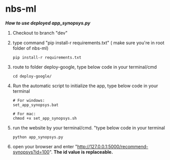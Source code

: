 # nbs-ml

***How to use deployed app_synopsys.py***

1. Checkout to branch "dev"
2. type command "pip install-r requirements.txt" ( make sure you're in root folder of nbs-ml)

   ```
   pip install-r requirements.txt
   ```
3. route to folder deploy-google, type below code in your terminal/cmd

   ```
   cd deploy-google/
   ```
4. Run the automatic script to initialize the app, type below code in your terminal

   ```
   # For windows:
   set_app_synopsys.bat
   ```

   ```
   # For mac:
   chmod +x set_app_synopsys.sh
   ```
5. run the website by your terminal/cmd. "type below code in your terminal

   ```
   python app_synopsys.py
   ```
6. open your browser and enter "http://127.0.0.1:5000/recommend-synopsys?id=100". **The id value is replaceable.**
